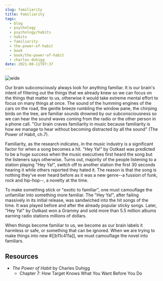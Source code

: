 ```yaml
---
slug: familiarity
title: Familiarity
tags:
  - blog
  - psychology
  - psychology/habits
  - habits
  - familiarity
  - the-power-of-habit
  - book
  - book/the-power-of-habit
  - charles-duhigg
date: 2021-08-11T07:37
---
```



![wide](https://c.pxhere.com/images/b7/47/2774cf79fc1540b9fa80a3561388-1459751.jpg!d "image from PxHere (cc)")

Our brain subconsciously always look for anything familiar. It is our brain's
intent of filtering out the things that we already knew so we can focus on the
things that matter to us, otherwise it would take extreme mental effort to focus
on many things at once. The sound of the humming engines of the cars on the
road, the gentle breeze rumbling the window pane, the chirping birds on the
tree, are familiar sounds drowned by our subconsciousness so we can hear the
sound waves coming from the radio or the other person in a phone call. "Our
brain craves familiarity in music because familiarity is how we manage to hear
without becoming distracted by all the sound" (The Power of Habit, ch.7).

Familiarity, as the research indicates, in the music industry is a significant
factor for when a song becomes a hit. "Hey Ya!" by Outkast was predicted to be
a huge success when the music executives first heard the song but the listeners
says otherwise. Turns out, majority of the people listening to a station playing
"Hey Ya!", switch off to another station the first 30 seconds hearing it while
others reported they hated it. The reason is that the song is nothing they've
ever heard before as it was a new genre--a fussion of funk, rock and hip-hop--,
a novelty at the time.

To make something stick or "exotic to familiar", one must camouflage the
unfamiliar into something more familiar. The "Hey Ya!", after failing massively
in its initial release, was sandwiched into the hit songs of the time. It was
played before and after the already popular sticky songs. Later, "Hey Ya!" by
Outkast won a Grammy and sold more than 5.5 million albums earning radio
stations millions of dollars.

When things become familiar to us, we become as our brain labels it harmless or
safe, or something that can be ignored. When we are trying to make things into
new #[[b11c411a]], we must camouflage the novel into familiars.

## Resources

- _The Power of Habit_ by Charles Duhigg
  - Chapter 7: How Target Knows What You Want Before You Do
